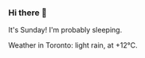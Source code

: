 ### Hi there :wave:

It's Sunday! I'm probably sleeping.

Weather in Toronto: light rain, at +12°C.
